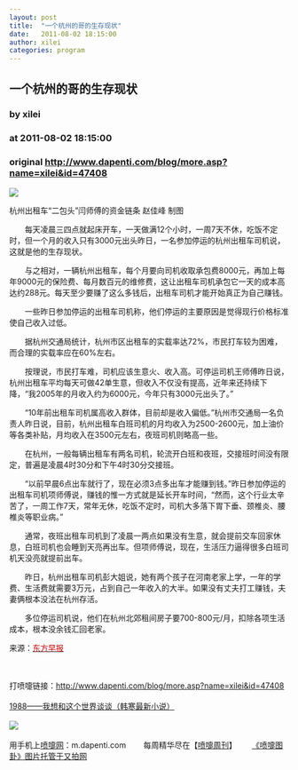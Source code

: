 ```yaml
---
layout: post
title:  "一个杭州的哥的生存现状"
date:   2011-08-02 18:15:00
author: xilei
categories: program
---
```


## 一个杭州的哥的生存现状
### by xilei
### at 2011-08-02 18:15:00
### original <http://www.dapenti.com/blog/more.asp?name=xilei&id=47408>

<p><img style="BORDER-BOTTOM-COLOR:#000000;BORDER-TOP-COLOR:#000000;BORDER-RIGHT-COLOR:#000000;BORDER-LEFT-COLOR:#000000" border="0" src="http://pic.yupoo.com/dapenti/Bgm9N4MH/yJ6nh.jpg"></p>
<p>杭州出租车“二包头”闫师傅的资金链条 赵佳峰 制图</p>
<p>　　每天凌晨三四点就起床开车，一天做满12个小时，一周7天不休，吃饭不定时，但一个月的收入只有3000元出头昨日，一名参加停运的杭州出租车司机说，这就是他的生存现状。</p>
<p>　　与之相对，一辆杭州出租车，每个月要向司机收取承包费8000元，再加上每年9000元的保险费、每月数百元的维修费，这让出租车司机承包它一天的成本高达约288元。每天至少要赚了这么多钱后，出租车司机才能开始真正为自己赚钱。</p>
<p>　　一些昨日参加停运的出租车司机称，他们停运的主要原因是觉得现行价格标准使自己收入过低。</p>
<p>　　据杭州交通局统计，杭州市区出租车的实载率达72%，市民打车较为困难，而合理的实载率应在60%左右。</p>
<p>　　按理说，市民打车难，司机应该生意火、收入高。可停运司机王师傅昨日说，杭州出租车平均每天可做42单生意，但收入不仅没有提高，近年来还持续下降，“我2005年的月收入约为6000元，今年只有3000元出头了。”</p>
<p>　　“10年前出租车司机属高收入群体，目前却是收入偏低。”杭州市交通局一名负责人昨日说，目前，杭州出租车白班司机的月均收入为2500-2600元，加上油价等各类补贴，月均收入在3500元左右，夜班司机则略高一些。</p>
<p>　　在杭州，一般每辆出租车有两名司机，轮流开白班和夜班，交接班时间没有限定，普遍是凌晨4时30分和下午4时30分交接班。</p>
<p>　　“以前早晨6点出车就行了，现在必须3点多出车才能赚到钱。”昨日参加停运的出租车司机项师傅说，赚钱的惟一方式就是延长开车时间，“然而，这个行业太辛苦了，一周工作7天，常年无休，吃饭不定时，司机大多落下胃下垂、颈椎炎、腰椎炎等职业病。”</p>
<p>　　通常，夜班出租车司机到了凌晨一两点如果没有生意，就会提前交车回家休息，白班司机也会睡到天亮再出车。但项师傅说，现在，生活压力逼得很多白班司机天没亮就提前出车。</p>
<p>　　昨日，杭州出租车司机彭大姐说，她有两个孩子在河南老家上学，一年的学费、生活费就需要3万元，占到自己一年收入的大半。如果没有丈夫打工赚钱，夫妻俩根本没法在杭州存活。</p>
<p>　　多位停运司机说，他们在杭州北郊租间房子要700-800元/月，扣除各项生活成本，根本没余钱汇回老家。</p>
<p>来源：<span><a href="http://www.dfdaily.com/"><font color="#cc0000">东方早报</font></a></span></p><br><br>打喷嚏链接：<a href="http://www.dapenti.com/blog/more.asp?name=xilei&amp;id=47408">http://www.dapenti.com/blog/more.asp?name=xilei&amp;id=47408</a>
<br><br><a href="http://union.dangdang.com/transfer/transfer.aspx?from=P-267767&amp;backurl=http://product.dangdang.com/product.aspx?product_id=20930988">1988——我想和这个世界谈谈（韩寒最新小说）</a><br><br><a href="http://www.vancl.com/WebSource/WebSource.aspx?source=dapenti&amp;url=http://www.vancl.com/"><img src="http://union.vancl.com/adpic.aspx?w=560&amp;h=80" border="0"></a>
<br><br>用手机上<a href="http://www.dapenti.com">喷嚏网</a>：m.dapenti.com        每周精华尽在【<a href="http://www.dapenti.com/blog/blog.asp?subjectid=126&amp;name=dapenti">喷嚏周刊</a>】       <a href="http://v.yupoo.com/?utm_source=dapenti&amp;utm_medium=lianjie&amp;utm_campaign=dptrss" title="又拍图片管家">《喷嚏图卦》图片托管于又拍网</a>